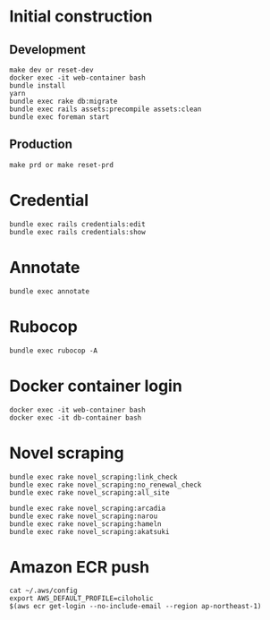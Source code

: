 # Initial construction

## Development

```
make dev or reset-dev
docker exec -it web-container bash
bundle install
yarn
bundle exec rake db:migrate
bundle exec rails assets:precompile assets:clean
bundle exec foreman start
```

## Production

```
make prd or make reset-prd
```

# Credential

```
bundle exec rails credentials:edit
bundle exec rails credentials:show
```

# Annotate

```
bundle exec annotate
```

# Rubocop

```
bundle exec rubocop -A
```

# Docker container login

```
docker exec -it web-container bash
docker exec -it db-container bash
```

# Novel scraping

```
bundle exec rake novel_scraping:link_check
bundle exec rake novel_scraping:no_renewal_check
bundle exec rake novel_scraping:all_site
```

```
bundle exec rake novel_scraping:arcadia
bundle exec rake novel_scraping:narou
bundle exec rake novel_scraping:hameln
bundle exec rake novel_scraping:akatsuki
```

# Amazon ECR push

```
cat ~/.aws/config
export AWS_DEFAULT_PROFILE=ciloholic
$(aws ecr get-login --no-include-email --region ap-northeast-1)
```

